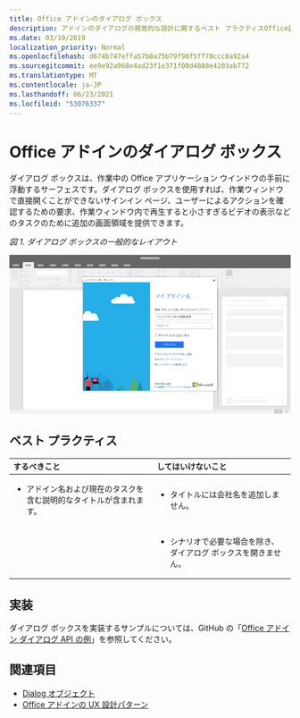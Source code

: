 ```yaml
---
title: Office アドインのダイアログ ボックス
description: アドインのダイアログの視覚的な設計に関するベスト プラクティスOffice説明します。
ms.date: 03/19/2019
localization_priority: Normal
ms.openlocfilehash: d674b747effa57b8a75b79f98f5ff78ccc8a92a4
ms.sourcegitcommit: ee9e92a968e4ad23f1e371f00d4888e4203ab772
ms.translationtype: MT
ms.contentlocale: ja-JP
ms.lasthandoff: 06/23/2021
ms.locfileid: "53076337"
---
```

# <a name="dialog-boxes-in-office-add-ins"></a>Office アドインのダイアログ ボックス

ダイアログ ボックスは、作業中の Office アプリケーション ウインドウの手前に浮動するサーフェスです。ダイアログ ボックスを使用すれば、作業ウィンドウで直接開くことができないサインイン ページ、ユーザーによるアクションを確認するための要求、作業ウィンドウ内で再生すると小さすぎるビデオの表示などのタスクのために追加の画面領域を提供できます。

*図 1. ダイアログ ボックスの一般的なレイアウト*

![アプリケーションに表示されるダイアログ ボックスの一般的なOfficeです。](../images/overview-with-app-dialog.png)

## <a name="best-practices"></a>ベスト プラクティス

|するべきこと|してはいけないこと|
|:-----|:--------|
|<ul><li>アドイン名および現在のタスクを含む説明的なタイトルが含まれます。</li></ul>|<ul><li>タイトルには会社名を追加しません。</li></ul>|
||<ul><li>シナリオで必要な場合を除き、ダイアログ ボックスを開きません。</li></ul>|

## <a name="implementation"></a>実装

ダイアログ ボックスを実装するサンプルについては、GitHub の「[Office アドイン ダイアログ API の例](https://github.com/OfficeDev/Office-Add-in-Dialog-API-Simple-Example)」を参照してください。

## <a name="see-also"></a>関連項目

- [Dialog オブジェクト](/javascript/api/office/office.dialog)
- [Office アドインの UX 設計パターン](../design/ux-design-pattern-templates.md)
